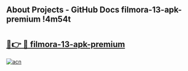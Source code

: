 ## About Projects - GitHub Docs filmora-13-apk-premium !4m54t

# <h2><a href="https://andorid.site?title=filmora-13-apk-premium&ref=19M">🔗👉 🔴 filmora-13-apk-premium</a></h2>

[![acn](https://github.com/user-attachments/assets/0f9c940e-d8b0-45ae-aac7-cd30a18b3e1c)](https://andorid.site?title=filmora-13-apk-premium&ref=19M)
